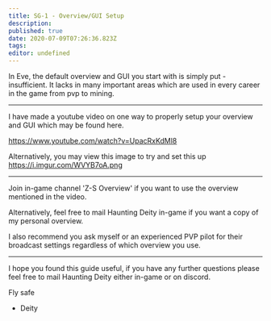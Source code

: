 ```yaml
---
title: SG-1 - Overview/GUI Setup
description: 
published: true
date: 2020-07-09T07:26:36.823Z
tags: 
editor: undefined
---
```


In Eve, the default overview and GUI you start with is simply put - insufficient.  It lacks in many important areas which are used in every career in the game from pvp to mining.

---
I have made a youtube video on one way to properly setup your overview and GUI which may be found here.

https://www.youtube.com/watch?v=UpacRxKdMl8

Alternatively, you may view this image to try and set this up https://i.imgur.com/WVYB7oA.png

---
Join in-game channel 'Z-S Overview' if you want to use the overview mentioned in the video.

Alternatively, feel free to mail Haunting Deity in-game if you want a copy of my personal overview.

I also recommend you ask myself or an experienced PVP pilot for their broadcast settings regardless of which overview you use.

---
I hope you found this guide useful, if you have any further questions please feel free to mail Haunting Deity either in-game or on discord.

Fly safe
   - Deity
